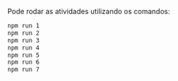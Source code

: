 Pode rodar as atividades utilizando os comandos:

```bash
npm run 1
npm run 2
npm run 3
npm run 4
npm run 5
npm run 6
npm run 7
```
